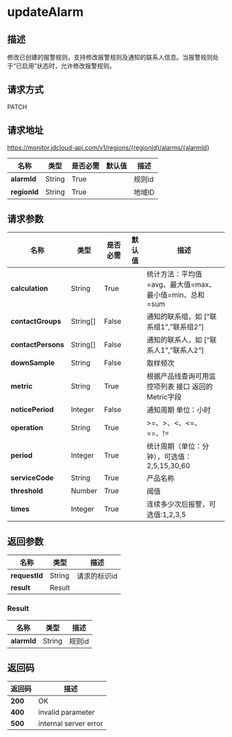 # updateAlarm


## 描述
修改已创建的报警规则，支持修改报警规则及通知的联系人信息。当报警规则处于“已启用”状态时，允许修改报警规则。

## 请求方式
PATCH

## 请求地址
https://monitor.jdcloud-api.com/v1/regions/{regionId}/alarms/{alarmId}

|名称|类型|是否必需|默认值|描述|
|---|---|---|---|---|
|**alarmId**|String|True| |规则id|
|**regionId**|String|True| |地域ID|

## 请求参数
|名称|类型|是否必需|默认值|描述|
|---|---|---|---|---|
|**calculation**|String|True| |统计方法：平均值=avg、最大值=max、最小值=min、总和=sum|
|**contactGroups**|String[]|False| |通知的联系组，如 [“联系组1”,”联系组2”]|
|**contactPersons**|String[]|False| |通知的联系人，如 [“联系人1”,”联系人2”]|
|**downSample**|String|False| |取样频次|
|**metric**|String|True| |根据产品线查询可用监控项列表 接口 返回的Metric字段|
|**noticePeriod**|Integer|False| |通知周期 单位：小时|
|**operation**|String|True| |>=、>、<、<=、==、!=|
|**period**|Integer|True| |统计周期（单位：分钟），可选值：2,5,15,30,60|
|**serviceCode**|String|True| |产品名称|
|**threshold**|Number|True| |阈值|
|**times**|Integer|True| |连续多少次后报警，可选值:1,2,3,5|


## 返回参数
|名称|类型|描述|
|---|---|---|
|**requestId**|String|请求的标识id|
|**result**|Result| |


### Result
|名称|类型|描述|
|---|---|---|
|**alarmId**|String|规则id|

## 返回码
|返回码|描述|
|---|---|
|**200**|OK|
|**400**|invalid parameter|
|**500**|internal server error|
